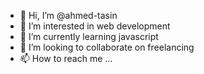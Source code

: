 - 👋 Hi, I’m @ahmed-tasin
- 👀 I’m interested in web development 
- 🌱 I’m currently learning javascript 
- 💞️ I’m looking to collaborate on freelancing 
- 📫 How to reach me ...
